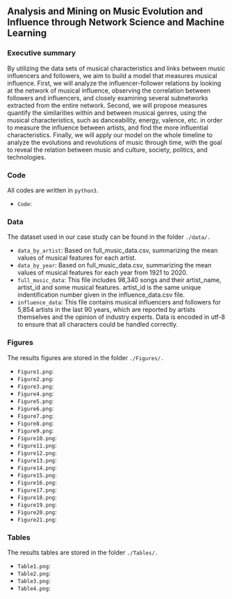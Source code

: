 ## Analysis and Mining on Music Evolution and Influence through Network Science and Machine Learning


### Executive summary
By utilizing the data sets of musical characteristics and links between music influencers and followers, we aim to build a model that measures musical influence. First, we will analyze the influencer-follower relations by looking at the network of musical influence, observing the correlation between followers and influencers, and closely examining several subnetworks extracted from the entire network. Second, we will propose measures quantify the similarities within and between musical genres, using the musical characteristics, such as danceability, energy, valence, etc. in order to measure the influence between artists, and find the more influential characteristics. Finally, we will apply our model on the whole timeline to analyze the evolutions and revolutions of music through time, with the goal to reveal the relation between music and culture, society, politics, and technologies.


### Code
All codes are written in `python3`.
* `Code`: 


### Data
The dataset used in our case study can be found in the folder `./data/.`
* `data_by_artist`: Based on full_music_data.csv, summarizing the mean values of musical features for each artist.
* `data_by_year`: Based on full_music_data.csv, summarizing the mean values of musical features for each year from 1921 to 2020.
* `full_music_data`: This file includes 98,340 songs and their artist_name, artist_id and some musical features. artist_id is the same unique indentification number given in the influence_data.csv file.
* `influence_data`: This file contains musical influencers and followers for 5,854 artists in the last 90 years, which are reported by artists themselves and the opinion of industry experts. Data is encoded in utf-8 to ensure that all characters could be handled correctly.



### Figures
The results figures are stored in the folder `./Figures/.`
* `Figure1.png`:
* `Figure2.png`:
* `Figure3.png`:
* `Figure4.png`:
* `Figure5.png`:
* `Figure6.png`:
* `Figure7.png`:
* `Figure8.png`:
* `Figure9.png`:
* `Figure10.png`:
* `Figure11.png`:
* `Figure12.png`:
* `Figure13.png`:
* `Figure14.png`:
* `Figure15.png`:
* `Figure16.png`:
* `Figure17.png`:
* `Figure18.png`:
* `Figure19.png`:
* `Figure20.png`:
* `Figure21.png`:


### Tables
The results tables are stored in the folder `./Tables/.`
* `Table1.png`:
* `Table2.png`:
* `Table3.png`:
* `Table4.png`:
